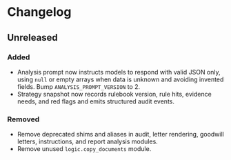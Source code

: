 # Changelog

## Unreleased
### Added
- Analysis prompt now instructs models to respond with valid JSON only, using `null` or empty arrays when data is unknown and avoiding invented fields. Bump `ANALYSIS_PROMPT_VERSION` to 2.
- Strategy snapshot now records rulebook version, rule hits, evidence needs, and red flags and emits structured audit events.
### Removed
- Remove deprecated shims and aliases in audit, letter rendering, goodwill letters, instructions, and report analysis modules.
- Remove unused `logic.copy_documents` module.
